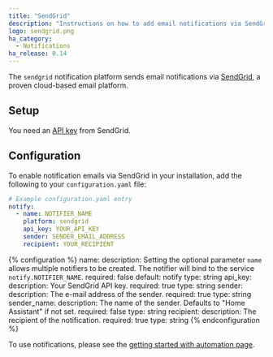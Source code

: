 ```yaml
---
title: "SendGrid"
description: "Instructions on how to add email notifications via SendGrid to Home Assistant."
logo: sendgrid.png
ha_category:
  - Notifications
ha_release: 0.14
---
```


The `sendgrid` notification platform sends email notifications via [SendGrid](https://sendgrid.com/), a proven cloud-based email platform.

## Setup

You need an [API key](https://app.sendgrid.com/settings/api_keys) from SendGrid.

## Configuration

To enable notification emails via SendGrid in your installation, add the following to your `configuration.yaml` file:

```yaml
# Example configuration.yaml entry
notify:
  - name: NOTIFIER_NAME
    platform: sendgrid
    api_key: YOUR_API_KEY
    sender: SENDER_EMAIL_ADDRESS
    recipient: YOUR_RECIPIENT
```

{% configuration %}
name:
  description: Setting the optional parameter `name` allows multiple notifiers to be created. The notifier will bind to the service `notify.NOTIFIER_NAME`.
  required: false
  default: notify
  type: string
api_key:
  description: Your SendGrid API key.
  required: true
  type: string
sender:
  description: The e-mail address of the sender.
  required: true
  type: string
sender_name:
  description: The name of the sender. Defaults to "Home Assistant" if not set.
  required: false
  type: string
recipient:
  description: The recipient of the notification.
  required: true
  type: string
{% endconfiguration %}

To use notifications, please see the [getting started with automation page](/getting-started/automation/).
